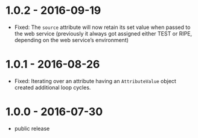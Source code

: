 # 1.0.2 - 2016-09-19

- Fixed: The `source` attribute will now retain its set value when passed to the web service (previously it always got assigned either TEST or RIPE, depending on the web service’s environment)

# 1.0.1 - 2016-08-26

- Fixed: Iterating over an attribute having an `AttributeValue` object created additional loop cycles.

# 1.0.0 - 2016-07-30

- public release
